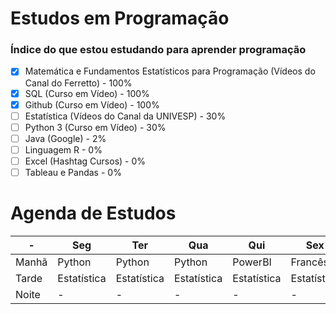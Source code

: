 # Estudos em Programação

### Índice do que estou estudando para aprender programação

- [x] Matemática e Fundamentos Estatísticos para Programação (Vídeos do Canal do Ferretto) - 100%
- [x] SQL (Curso em Vídeo) - 100%
- [x] Github (Curso em Vídeo) - 100%
- [ ] Estatística (Vídeos do Canal da UNIVESP) - 30%
- [ ] Python 3 (Curso em Vídeo) - 30%
- [ ] Java (Google) - 2%
- [ ] Linguagem R - 0%
- [ ] Excel (Hashtag Cursos) - 0%
- [ ] Tableau e Pandas - 0%

# Agenda de Estudos

|-|Seg|Ter|Qua|Qui|Sex|
|-|-|-|-|-|-|
|Manhã|Python|Python|Python|PowerBI|Francês|
|Tarde|Estatística|Estatística|Estatística|Estatística|Estatística|
|Noite|-|-|-|-|-|
